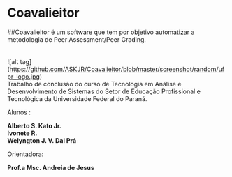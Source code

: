# Coavalieitor
##Coavalieitor é um software que tem por objetivo automatizar a metodologia de Peer Assessment/Peer Grading.		
<br>		
![alt tag] (https://github.com/ASKJR/Coavalieitor/blob/master/screenshot/random/ufpr_logo.jpg) <br>
Trabalho de conclusão do curso de Tecnologia em Análise e Desenvolvimento de Sistemas do Setor de Educação Profissional e Tecnológica da Universidade Federal do Paraná.

Alunos     : 

<b>Alberto S. Kato Jr.</b><br>
<b>Ivonete R.</b><br>
<b>Welyngton J. V. Dal Prá</b><br>
             
Orientadora: 

<b>Prof.a Msc. Andreia de Jesus</b>
